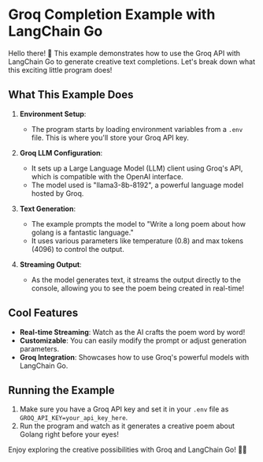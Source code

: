 # Groq Completion Example with LangChain Go

Hello there! 👋 This example demonstrates how to use the Groq API with LangChain Go to generate creative text completions. Let's break down what this exciting little program does!

## What This Example Does

1. **Environment Setup**: 
   - The program starts by loading environment variables from a `.env` file. This is where you'll store your Groq API key.

2. **Groq LLM Configuration**:
   - It sets up a Large Language Model (LLM) client using Groq's API, which is compatible with the OpenAI interface.
   - The model used is "llama3-8b-8192", a powerful language model hosted by Groq.

3. **Text Generation**:
   - The example prompts the model to "Write a long poem about how golang is a fantastic language."
   - It uses various parameters like temperature (0.8) and max tokens (4096) to control the output.

4. **Streaming Output**:
   - As the model generates text, it streams the output directly to the console, allowing you to see the poem being created in real-time!

## Cool Features

- **Real-time Streaming**: Watch as the AI crafts the poem word by word!
- **Customizable**: You can easily modify the prompt or adjust generation parameters.
- **Groq Integration**: Showcases how to use Groq's powerful models with LangChain Go.

## Running the Example

1. Make sure you have a Groq API key and set it in your `.env` file as `GROQ_API_KEY=your_api_key_here`.
2. Run the program and watch as it generates a creative poem about Golang right before your eyes!

Enjoy exploring the creative possibilities with Groq and LangChain Go! 🚀🐹
